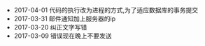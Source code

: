 * 2017-04-01 代码的执行改为进程的方式,为了适应数据库的事务提交
* 2017-03-31 邮件通知加上服务器的ip
* 2017-03-20 纠正文字写错
* 2017-03-09 错误现在晚上不要发送
